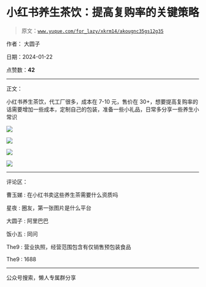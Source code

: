 # 小红书养生茶饮：提高复购率的关键策略

> 原文：[`www.yuque.com/for_lazy/xkrm14/akougnc35gs12g35`](https://www.yuque.com/for_lazy/xkrm14/akougnc35gs12g35)

作者： 大圆子

日期：2024-01-22

点赞数：**42**

* * *

正文：

小红书养生茶饮，代工厂很多，成本在 7-10 元，售价在 30+，想要提高复购率的话需要增加一些成本，定制自己的包装，准备一些小礼品，日常多分享一些养生小常识

![](img/12937fb4c26945109d4462058df99a4c.png)

![](img/1028935725c38aa7550089f7c115a486.png)

![](img/51731a553275e06c65c46d039126fba3.png)

![](img/ae3806ce6a567d278e3c5538fa19046b.png)

* * *

评论区：

曹玉娣 : 在小红书卖这些养生茶需要什么资质吗

星夜 : 圈友，第一张图片是什么平台

大圆子 : 阿里巴巴

饭小五 : 同问

The9 : 营业执照，经营范围包含有仅销售预包装食品

The9 : 1688

* * *

公众号搜索，懒人专属群分享